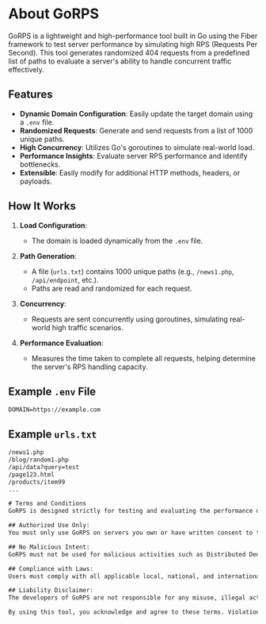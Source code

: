 # About GoRPS
GoRPS is a lightweight and high-performance tool built in Go using the Fiber framework to test server performance by simulating high RPS (Requests Per Second). This tool generates randomized 404 requests from a predefined list of paths to evaluate a server's ability to handle concurrent traffic effectively.

## Features

- **Dynamic Domain Configuration**: Easily update the target domain using a `.env` file.
- **Randomized Requests**: Generate and send requests from a list of 1000 unique paths.
- **High Concurrency**: Utilizes Go's goroutines to simulate real-world load.
- **Performance Insights**: Evaluate server RPS performance and identify bottlenecks.
- **Extensible**: Easily modify for additional HTTP methods, headers, or payloads.

## How It Works

1. **Load Configuration**:
   - The domain is loaded dynamically from the `.env` file.

2. **Path Generation**:
   - A file (`urls.txt`) contains 1000 unique paths (e.g., `/news1.php`, `/api/endpoint`, etc.).
   - Paths are read and randomized for each request.

3. **Concurrency**:
   - Requests are sent concurrently using goroutines, simulating real-world high traffic scenarios.

4. **Performance Evaluation**:
   - Measures the time taken to complete all requests, helping determine the server's RPS handling capacity.

## Example `.env` File

```env
DOMAIN=https://example.com
```

## Example `urls.txt`

```txt
/news1.php
/blog/random1.php
/api/data?query=test
/page123.html
/products/item99
...

# Terms and Conditions
GoRPS is designed strictly for testing and evaluating the performance of servers that you own or have explicit permission to test. By using this tool, you agree to the following terms:

## Authorized Use Only:
You must only use GoRPS on servers you own or have written consent to test. Unauthorized use on third-party servers is strictly prohibited.

## No Malicious Intent:
GoRPS must not be used for malicious activities such as Distributed Denial-of-Service (DDoS) attacks or any other actions intended to disrupt, harm, or degrade systems.

## Compliance with Laws:
Users must comply with all applicable local, national, and international laws and regulations when using GoRPS.

## Liability Disclaimer:
The developers of GoRPS are not responsible for any misuse, illegal activity, or damage caused by the tool. Use it at your own risk.

By using this tool, you acknowledge and agree to these terms. Violations may lead to legal consequences.